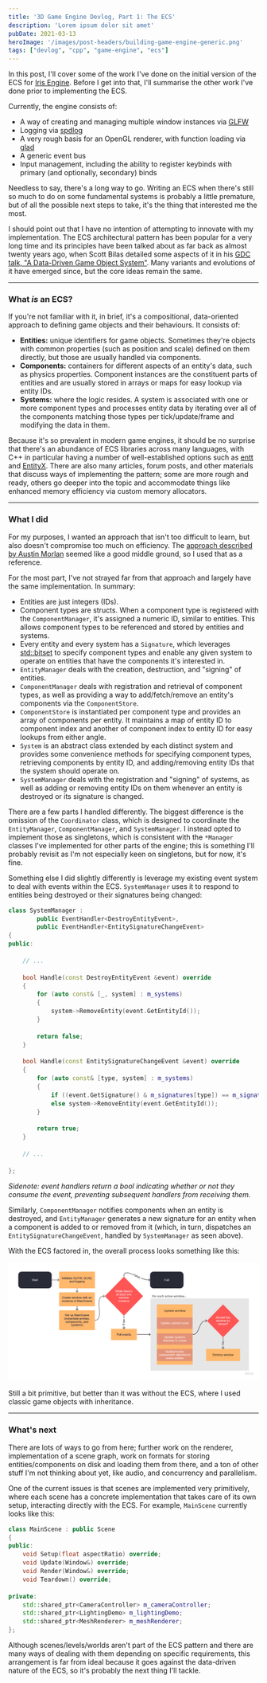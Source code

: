 ```yaml
---
title: '3D Game Engine Devlog, Part 1: The ECS'
description: 'Lorem ipsum dolor sit amet'
pubDate: 2021-03-13
heroImage: '/images/post-headers/building-game-engine-generic.png'
tags: ["devlog", "cpp", "game-engine", "ecs"]
---
```


In this post, I'll cover some of the work I've done on the initial version of the ECS for [Iris Engine](https://github.com/Riari/iris-engine). Before I get into that, I'll summarise the other work I've done prior to implementing the ECS.

Currently, the engine consists of:

- A way of creating and managing multiple window instances via [GLFW](https://www.glfw.org)
- Logging via [spdlog](https://github.com/gabime/spdlog)
- A very rough basis for an OpenGL renderer, with function loading via [glad](https://glad.dav1d.de/)
- A generic event bus
- Input management, including the ability to register keybinds with primary (and optionally, secondary) binds

Needless to say, there's a long way to go. Writing an ECS when there's still so much to do on some fundamental systems is probably a little premature, but of all the possible next steps to take, it's the thing that interested me the most.

I should point out that I have no intention of attempting to innovate with my implementation. The ECS architectural pattern has been popular for a very long time and its principles have been talked about as far back as almost twenty years ago, when Scott Bilas detailed some aspects of it in his [GDC talk, "A Data-Driven Game Object System"](https://www.gamedevs.org/uploads/data-driven-game-object-system.pdf). Many variants and evolutions of it have emerged since, but the core ideas remain the same.

---

### What _is_ an ECS?

If you're not familiar with it, in brief, it's a compositional, data-oriented approach to defining game objects and their behaviours. It consists of:

- **Entities:** unique identifiers for game objects. Sometimes they're objects with common properties (such as position and scale) defined on them directly, but those are usually handled via components.
- **Components:** containers for different aspects of an entity's data, such as physics properties. Component instances are the constituent parts of entities and are usually stored in arrays or maps for easy lookup via entity IDs.
- **Systems:** where the logic resides. A system is associated with one or more component types and processes entity data by iterating over all of the components matching those types per tick/update/frame and modifying the data in them.

Because it's so prevalent in modern game engines, it should be no surprise that there's an abundance of ECS libraries across many languages, with C++ in particular having a number of well-established options such as [entt](https://github.com/skypjack/entt) and [EntityX](https://github.com/alecthomas/entityx). There are also many articles, forum posts, and other materials that discuss ways of implementing the pattern; some are more rough and ready, others go deeper into the topic and accommodate things like enhanced memory efficiency via custom memory allocators.

---

### What I did

For my purposes, I wanted an approach that isn't too difficult to learn, but also doesn't compromise too much on efficiency. The [approach described by Austin Morlan](https://austinmorlan.com/posts/entity_component_system/) seemed like a good middle ground, so I used that as a reference.

For the most part, I've not strayed far from that approach and largely have the same implementation. In summary:

- Entities are just integers (IDs).
- Component types are structs. When a component type is registered with the `ComponentManager`, it's assigned a numeric ID, similar to entities. This allows component types to be referenced and stored by entities and systems.
- Every entity and every system has a `Signature`, which leverages [std::bitset](https://en.cppreference.com/w/cpp/utility/bitset) to specify component types and enable any given system to operate on entities that have the components it's interested in.
- `EntityManager` deals with the creation, destruction, and "signing" of entities.
- `ComponentManager` deals with registration and retrieval of component types, as well as providing a way to add/fetch/remove an entity's components via the `ComponentStore`.
- `ComponentStore` is instantiated per component type and provides an array of components per entity. It maintains a map of entity ID to component index and another of component index to entity ID for easy lookups from either angle.
- `System` is an abstract class extended by each distinct system and provides some convenience methods for specifying component types, retrieving components by entity ID, and adding/removing entity IDs that the system should operate on.
- `SystemManager` deals with the registration and "signing" of systems, as well as adding or removing entity IDs on them whenever an entity is destroyed or its signature is changed.

There are a few parts I handled differently. The biggest difference is the omission of the `Coordinator` class, which is designed to coordinate the `EntityManager`, `ComponentManager`, and `SystemManager`. I instead opted to implement those as singletons, which is consistent with the `*Manager` classes I've implemented for other parts of the engine; this is something I'll probably revisit as I'm not especially keen on singletons, but for now, it's fine.

Something else I did slightly differently is leverage my existing event system to deal with events within the ECS. `SystemManager` uses it to respond to entities being destroyed or their signatures being changed:

```cpp
class SystemManager :
        public EventHandler<DestroyEntityEvent>,
        public EventHandler<EntitySignatureChangeEvent>
{
public:

    // ...

    bool Handle(const DestroyEntityEvent &event) override
    {
        for (auto const& [_, system] : m_systems)
        {
            system->RemoveEntity(event.GetEntityId());
        }

        return false;
    }

    bool Handle(const EntitySignatureChangeEvent &event) override
    {
        for (auto const& [type, system] : m_systems)
        {
            if ((event.GetSignature() & m_signatures[type]) == m_signatures[type]) system->AddEntity(event.GetEntityId());
            else system->RemoveEntity(event.GetEntityId());
        }

        return true;
    }

    // ...

};
```
_Sidenote: event handlers return a bool indicating whether or not they consume the event, preventing subsequent handlers from receiving them._

Similarly, `ComponentManager` notifies components when an entity is destroyed, and `EntityManager` generates a new signature for an entity when a component is added to or removed from it (which, in turn, dispatches an `EntitySignatureChangeEvent`, handled by `SystemManager` as seen above).

With the ECS factored in, the overall process looks something like this:

![Iris engine process flow](./process-flow.jpg)

Still a bit primitive, but better than it was without the ECS, where I used classic game objects with inheritance.

---

### What's next

There are lots of ways to go from here; further work on the renderer, implementation of a scene graph, work on formats for storing entities/components on disk and loading them from there, and a ton of other stuff I'm not thinking about yet, like audio, and concurrency and parallelism.

One of the current issues is that scenes are implemented very primitively, where each scene has a concrete implementation that takes care of its own setup, interacting directly with the ECS. For example, `MainScene` currently looks like this:

```cpp
class MainScene : public Scene
{
public:
    void Setup(float aspectRatio) override;
    void Update(Window&) override;
    void Render(Window&) override;
    void Teardown() override;

private:
    std::shared_ptr<CameraController> m_cameraController;
    std::shared_ptr<LightingDemo> m_lightingDemo;
    std::shared_ptr<MeshRenderer> m_meshRenderer;
};
```

Although scenes/levels/worlds aren't part of the ECS pattern and there are many ways of dealing with them depending on specific requirements, this arrangement is far from ideal because it goes against the data-driven nature of the ECS, so it's probably the next thing I'll tackle.